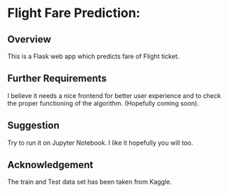 # Flight Fare Prediction: 



## Overview
This is a Flask web app which predicts fare of Flight ticket.

## Further Requirements

I believe it needs a nice frontend for better user experience and to check the proper functioning of the algorithm. (Hopefully coming soon).

## Suggestion

Try to run it on Jupyter Notebook. I like it hopefully you will too. 

## Acknowledgement

The train and Test data set has been taken from Kaggle.

